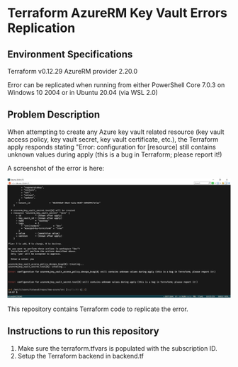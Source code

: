 # Terraform AzureRM Key Vault Errors Replication

## Environment Specifications

Terraform v0.12.29
AzureRM provider 2.20.0

Error can be replicated when running from either PowerShell Core 7.0.3 on Windows 10 2004 or in Ubuntu 20.04 (via WSL 2.0)

## Problem Description

When attempting to create any Azure key vault related resource (key vault access policy, key vault secret, key vault certificate, etc.), the Terraform apply responds stating "Error: configuration for [resource] still contains unknown values during apply (this is a bug in Terraform; please report it!)

A screenshot of the error is here:

![Image 1](src/terraform-error.png)

This repository contains Terraform code to replicate the error.

## Instructions to run this repository

1.  Make sure the terraform.tfvars is populated with the subscription ID.
2.  Setup the Terraform backend in backend.tf
  